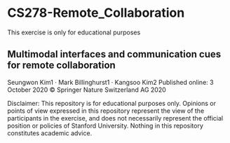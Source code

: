 # CS278-Remote_Collaboration
This exercise is only for educational purposes

## Multimodal interfaces and communication cues for remote collaboration
Seungwon Kim1 · Mark Billinghurst1 · Kangsoo Kim2
Published online: 3 October 2020
© Springer Nature Switzerland AG 2020

Disclaimer: This repository is for educational purposes only. Opinions or points of view expressed in this repository represent the view of the
participants in the exercise, and does not necessarily represent the official position or policies of Stanford University. Nothing in this repository constitutes academic advice.
